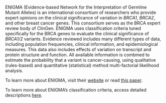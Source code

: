 ENIGMA \(Evidence-based Network for the Interpretation of Germline Mutant Alleles\) is an international consortium of researchers who provide expert opinions on the clinical significance of variation in _BRCA1_, _BRCA2_, and other breast cancer genes. This consortium serves as the BRCA expert review body of ClinGen. ENIGMA uses classification criteria tuned specifically for the BRCA genes to evaluate the clinical significance of _BRCA1/2_ variants. Evidence reviewed includes many different types of data, including population frequencies, clinical information, and epidemiological measures. This data also includes effects of variation on transcript and protein structure and function. All available information is combined to estimate the probability that a variant is cancer-causing, using qualitative \(rules-based\) and quantitative \(statistical\) method multi-factorial likelihood analysis.

To learn more about ENIGMA, visit their [website](https://enigmaconsortium.org/) or read [this paper](https://www.ncbi.nlm.nih.gov/pmc/articles/PMC3240687/).  

To learn more about ENIGMA’s classification criteria, access detailed descriptions [here](https://enigmaconsortium.org/library/general-documents/).

